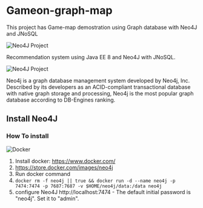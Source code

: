 # Gameon-graph-map

This project has Game-map demostration using Graph database with Neo4J and JNoSQL

![Neo4J Project](https://jnosql.github.io/images/home_logo.png)


Recommendation system using Java EE 8 and Neo4J with JNoSQL.


![Neo4J Project](https://jnosql.github.io/img/logos/neo4j.png)

Neo4j is a graph database management system developed by Neo4j, Inc. Described by its developers as an ACID-compliant transactional database with native graph storage and processing, Neo4j is the most popular graph database according to DB-Engines ranking.

## Install Neo4J

### How To install


![Docker](https://www.docker.com/sites/default/files/horizontal_large.png)


1. Install docker: https://www.docker.com/
1. https://store.docker.com/images/neo4j
1. Run docker command
1. `docker rm -f neo4j || true && docker run -d --name neo4j -p 7474:7474 -p 7687:7687 -v $HOME/neo4j/data:/data neo4j`
1. configure Neo4J http://localhost:7474 - The default initial password is "neo4j". Set it to "admin".